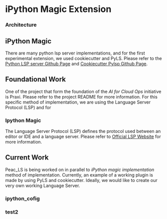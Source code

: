 # iPython Magic Extension

### Architecture

## iPython Magic
There are many python lsp server implementations, and for the first experimental extension, we used cookiecutter and PyLS. Please refer to the [Python LSP server Github Page](https://github.com/python-lsp/python-lsp-server) and [Cookiecutter Pylsp Github Page](https://github.com/python-lsp/cookiecutter-pylsp-plugin).

## Foundational Work
One of the project that form the foundation of the *AI for Cloud Ops* initiative is Praxi. Please refer to the project README for more information. For this specific method of implementation, we are using the Language Server Protocol (LSP) and for

### Ipython Magic
The Language Server Protocol (LSP) defines the protocol used between an editor or IDE and a language server. Please refer to [Official LSP Website](https://microsoft.github.io/language-server-protocol/) for more information.

## Current Work
Peac_LS is being worked on in parallel to *iPython magic implementation* method of implementation. Currently, an example of a working plugin is made by using PyLS and cookiecutter. Ideally, we would like to create our very own working Language Server.

### ipython_cofig

### test2